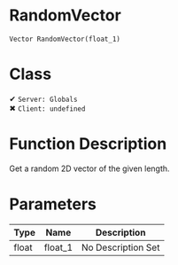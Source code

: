 # RandomVector
```
Vector RandomVector(float_1)
```
# Class
✔ `Server: Globals`  
✖ `Client: undefined`  

# Function Description
Get a random 2D vector of the given length.
# Parameters
Type|Name|Description
--|--|--
float|float_1|No Description Set
